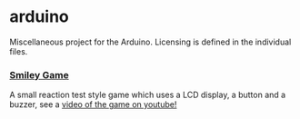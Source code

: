 # arduino
Miscellaneous project for the Arduino. Licensing is defined in the individual files.

### [Smiley Game](smiley_game)
A small reaction test style game which uses a LCD display, a button and a buzzer, see a [video of the game on youtube!](https://youtu.be/bFuBAOFQzuE)
